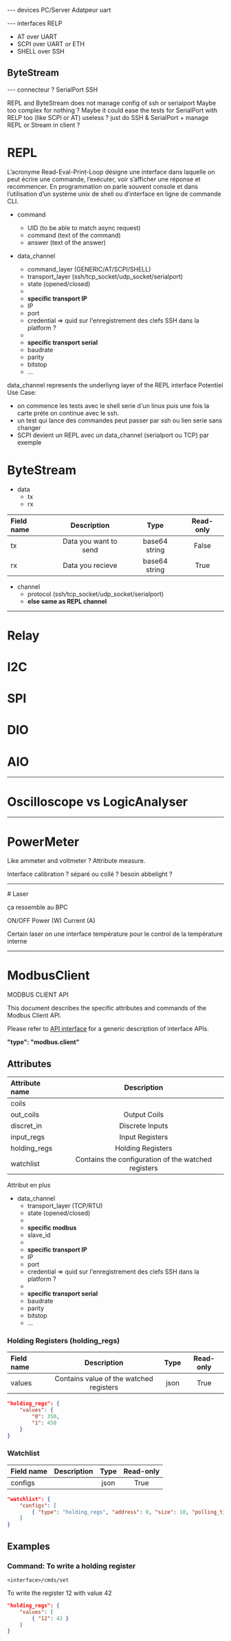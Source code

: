 
--- devices
PC/Server
Adatpeur uart

--- interfaces
RELP
  - AT over UART
  - SCPI over UART or ETH
  - SHELL over SSH

ByteStream
  -

--- connecteur ?
SerialPort
SSH



REPL and ByteStream does not manage config of ssh or serialport
Maybe too complex for nothing ?
Maybe it could ease the tests for SerialPort with RELP too (like SCPI or AT)
useless ? just do SSH & SerialPort + manage REPL or Stream in client ?

# REPL

L’acronyme Read-Eval-Print-Loop désigne une interface dans laquelle on peut écrire une commande, l’exécuter, voir s’afficher une réponse et recommencer.
En programmation on parle souvent console et dans l’utilisation d’un système unix de shell ou d’interface en ligne de commande CLI.


- command
  - UID (to be able to match async request)
  - command (text of the command)
  - answer (text of the answer)

- data_channel
  - command_layer (GENERIC/AT/SCPI/SHELL)
  - transport_layer (ssh/tcp_socket/udp_socket/serialport)
  - state (opened/closed)
  - 
  - **specific transport IP**
  - IP
  - port
  - credential => quid sur l'enregistrement des clefs SSH dans la platform ?
  -
  - **specific transport serial**
  - baudrate
  - parity
  - bitstop
  - ...

data_channel represents the underliyng layer of the REPL interface
Potentiel Use Case:
  - on commence les tests avec le shell serie d'un linux puis une fois la carte préte on continue avec le ssh.
  - un test qui lance des commandes peut passer par ssh ou lien serie sans changer
  - SCPI devient un REPL avec un data_channel (serialport ou TCP) par exemple

# ByteStream

- data
  - tx
  - rx
  
| Field name |      Description      |     Type      | Read-only |
| :--------- | :-------------------: | :-----------: | :-------: |
| tx         | Data you want to send | base64 string |   False   |
| rx         |   Data you recieve    | base64 string |   True    |


- channel
  - protocol (ssh/tcp_socket/udp_socket/serialport)
  - **else same as REPL channel**



-----------------------------------------------------


# Relay

# I2C

# SPI

# DIO

# AIO

-----------------------------------------------------
# Oscilloscope vs LogicAnalyser



-----------------------------------------------------
# PowerMeter

Like ammeter and voltmeter ?
Attribute measure.


Interface calibration ? séparé ou collé ? besoin abbelight ?

-----------------------------------------------------
# Laser


ça ressemble au BPC

ON/OFF
Power (W)
Current (A)


Certain laser on une interface température pour le control de la température interne



-----------------------------------------------------

# ModbusClient


MODBUS CLIENT API

This document describes the specific attributes and commands of the Modbus Client API.

Please refer to [API interface](api_interface.md) for a generic description of interface APIs.

**"type": "modbus.client"**

## Attributes

| Attribute name |                     Description                     |
| :------------- | :-------------------------------------------------: |
| coils          |                                                     |
| out_coils      |                    Output Coils                     |
| discret_in     |                   Discrete Inputs                   |
| input_regs     |                   Input Registers                   |
| holding_regs   |                  Holding Registers                  |
| watchlist      | Contains the configuration of the watched registers |


Attribut en plus
- data_channel
  - transport_layer (TCP/RTU)
  - state (opened/closed)
  -
  - **specific modbus**
  - slave_id
  - 
  - **specific transport IP**
  - IP
  - port
  - credential => quid sur l'enregistrement des clefs SSH dans la platform ?
  -
  - **specific transport serial**
  - baudrate
  - parity
  - bitstop
  - ...


### Holding Registers (holding_regs)

| Field name |                     Description                     | Type | Read-only |
| :--------- | :-------------------------------------------------: | :--: | :-------: |
| values     |       Contains value of the watched registers       | json |   True    |

```json
"holding_regs": {
    "values": {
        "0": 350,
        "1": 450
    }
}
```

### Watchlist

| Field name | Description | Type | Read-only |
| :--------- | :---------: | :--: | :-------: |
| configs    |             | json |   True    |

```json
"watchlist": {
    "configs": [
        { "type": "holding_regs", "address": 0, "size": 10, "polling_time_s": 2.5 }
    ]
}
```

## Examples


### Command: To write a holding register

`<interface>/cmds/set`

To write the register 12 with value 42

```json
"holding_regs": {
    "values": [
        { "12": 42 }
    ]
}
```
